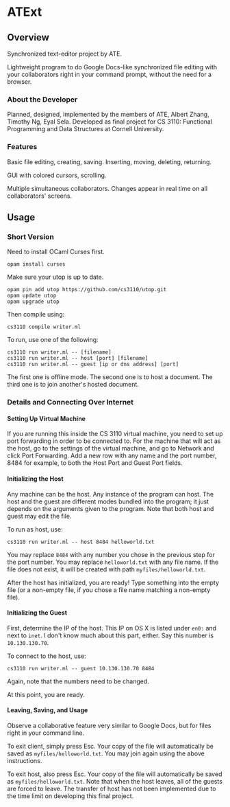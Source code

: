 # ATExt

## Overview

Synchronized text-editor project by ATE.

Lightweight program to do Google Docs-like synchronized file editing with your collaborators right in your command prompt, without the need for a browser.

### About the Developer

Planned, designed, implemented by the members of ATE, Albert Zhang, Timothy Ng, Eyal Sela. Developed as final project for CS 3110: Functional Programming and Data Structures at Cornell University.

### Features

Basic file editing, creating, saving. Inserting, moving, deleting, returning.

GUI with colored cursors, scrolling.

Multiple simultaneous collaborators. Changes appear in real time on all collaborators' screens.

## Usage

### Short Version

Need to install OCaml Curses first.
```
opam install curses
```
Make sure your utop is up to date.
```
opam pin add utop https://github.com/cs3110/utop.git
opam update utop
opam upgrade utop
```
Then compile using:
```
cs3110 compile writer.ml
```
To run, use one of the following:
```
cs3110 run writer.ml -- [filename]
cs3110 run writer.ml -- host [port] [filename]
cs3110 run writer.ml -- guest [ip or dns address] [port]
```
The first one is offline mode. The second one is to host a document. The third one is to join another's hosted document.

### Details and Connecting Over Internet

#### Setting Up Virtual Machine

If you are running this inside the CS 3110 virtual machine, you need to set up port forwarding in order to be connected to. For the machine that will act as the host, go to the settings of the virtual machine, and go to Network and click Port Forwarding. Add a new row with any name and the port number, 8484 for example, to both the Host Port and Guest Port fields.

#### Initializing the Host

Any machine can be the host. Any instance of the program can host. The host and the guest are different modes bundled into the program; it just depends on the arguments given to the program. Note that both host and guest may edit the file.

To run as host, use:
```
cs3110 run writer.ml -- host 8484 helloworld.txt
```
You may replace `8484` with any number you chose in the previous step for the port number. You may replace `helloworld.txt` with any file name. If the file does not exist, it will be created with path `myfiles/helloworld.txt`.

After the host has initialized, you are ready! Type something into the empty file (or a non-empty file, if you chose a file name matching a non-empty file).

#### Initializing the Guest

First, determine the IP of the host. This IP on OS X is listed under `en0:` and next to `inet`. I don't know much about this part, either. Say this number is `10.130.130.70`.

To connect to the host, use:
```
cs3110 run writer.ml -- guest 10.130.130.70 8484
```
Again, note that the numbers need to be changed.

At this point, you are ready.

#### Leaving, Saving, and Usage

Observe a collaborative feature very similar to Google Docs, but for files right in your command line.

To exit client, simply press Esc. Your copy of the file will automatically be saved as `myfiles/helloworld.txt`. You may join again using the above instructions.

To exit host, also press Esc. Your copy of the file will automatically be saved as `myfiles/helloworld.txt`. Note that when the host leaves, all of the guests are forced to leave. The transfer of host has not been implemented due to the time limit on developing this final project.
